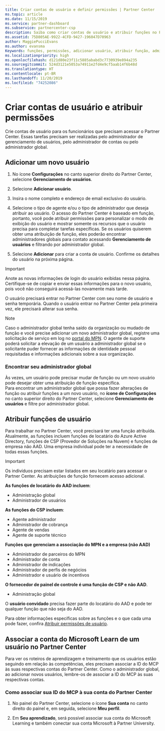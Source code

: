 ```yaml
---
title: Criar contas de usuário e definir permissões | Partner Center
ms.topic: article
ms.date: 11/15/2019
ms.service: partner-dashboard
ms.subservice: partnercenter-csp
description: Saiba como criar contas de usuário e atribuir funções no Partner Center para cada funcionário que precisar de acesso. Usuários com diferentes privilégios de administrador podem fazer isso.
ms.assetid: 75D805AE-9922-4CFD-9427-196047D70963
author: MaggiePucciEvans
ms.author: evansma
Keywords: funções, permissões, adicionar usuário, atribuir função, administrador, agente,
ms.localizationpriority: high
ms.openlocfilehash: d121d80e23f11c5885ababd3c7730939e894a235
ms.sourcegitcommit: 524d3121e5053a74911e2fd4e9cf5aab14f6b48d
ms.translationtype: HT
ms.contentlocale: pt-BR
ms.lasthandoff: 11/20/2019
ms.locfileid: "74252086"
---
```

# <a name="create-user-accounts-and-assign-permissions"></a>Criar contas de usuário e atribuir permissões

Crie contas de usuário para os funcionários que precisam acessar o Partner Center. Essas tarefas precisam ser realizadas pelo administrador de gerenciamento de usuários, pelo administrador de contas ou pelo administrador global. 


## <a name="add-a-new-user"></a>Adicionar um novo usuário

1. No ícone **Configurações** no canto superior direito do Partner Center, selecione **Gerenciamento de usuários**.

2.  Selecione **Adicionar usuário**.

3.  Insira o nome completo e endereço de email exclusivo do usuário.

4.  Selecione o tipo de agente e/ou o tipo de administrador que deseja atribuir ao usuário. O acesso do Partner Center é baseado em função, portanto, você pode atribuir permissões para personalizar o modo de exibição do usuário e mostrar somente os recursos que o usuário precisa para completar tarefas específicas.  Se os usuários quiserem obter uma atribuição de função, eles poderão encontrar administradores globais para contato acessando **Gerenciamento de usuários** e filtrando por administrador global.

5.  Selecione **Adicionar** para criar a conta de usuário. Confirme os detalhes do usuário na próxima página.

> [!IMPORTANT]  
> Anote as novas informações de login do usuário exibidas nessa página. Certifique-se de copiar e enviar essas informações para o novo usuário, pois você não conseguirá acessá-las novamente mais tarde. 

O usuário precisará entrar no Partner Center com seu nome de usuário e senha temporária. Quando o usuário entrar no Partner Center pela primeira vez, ele precisará alterar sua senha. 

> [!NOTE]  
>  Caso o administrador global tenha saído da organização ou mudado de função e você precise adicionar um novo administrador global, registre uma solicitação de serviço em log no [portal do MPN](https://partner.microsoft.com/support). O agente de suporte poderá solicitar a elevação de um usuário a administrador global se o solicitante puder fornecer as informações de identidade pessoal requisitadas e informações adicionais sobre a sua organização.

### <a name="find-your-global-admin"></a>Encontrar seu administrador global

Às vezes, um usuário pode precisar mudar de função ou um novo usuário pode desejar obter uma atribuição de função específica.  
Para encontrar um administrador global que possa fazer alterações de função ou atribuir funções a um novo usuário, no **ícone de Configurações** no canto superior direito do Partner Center, selecione **Gerenciamento de usuários** e filtre por administrador global. 

## <a name="assign-user-roles"></a>Atribuir funções de usuário

Para trabalhar no Partner Center, você precisará ter uma função atribuída.  Atualmente, as funções incluem funções de locatário do Azure Active Directory, funções de CSP (Provedor de Soluções na Nuvem) e funções de empresa não AAD. Uma empresa individual pode ter a necessidade de todas essas funções.

>[!Important]
>Os indivíduos precisam estar listados em seu locatário para acessar o Partner Center. As atribuições de função fornecem acesso adicional.


**As funções de locatário do AAD incluem**:
- Administração global
- Administrador de usuários

**As funções do CSP incluem**:
- Agente administrador
- Administrador de cobrança
- Agente de vendas
- Agente de suporte técnico

**Funções que gerenciam a associação do MPN e a empresa (não AAD)**
- Administrador de parceiros do MPN
- Administrador de conta
- Administrador de indicações
- Administrador de perfis de negócios
- Administrador e usuário de incentivos

**O fornecedor de painel de controle é uma função de CSP e não AAD**.
- Administração global

O **usuário convidado** precisa fazer parte do locatário do AAD e pode ter qualquer função que não seja do AAD.

Para obter informações específicas sobre as funções e o que cada uma pode fazer, confira [Atribuir permissões de usuário](permissions-overview.md).

## <a name="associate-a-users-microsoft-learn-account-in-partner-center"></a>Associar a conta do Microsoft Learn de um usuário no Partner Center

Para ver os roteiros de aprendizagem e treinamento que os usuários estão seguindo em relação às competências, eles precisam associar a ID do MCP às suas respectivas contas do Partner Center. Como o administrador global, ao adicionar novos usuários, lembre-os de associar a ID do MCP às suas respectivas contas. 

### <a name="how-to-associate-your-mcp-id-to-your-partner-center-account"></a>Como associar sua ID do MCP à sua conta do Partner Center

1. No painel do Partner Center, selecione o ícone **Sua conta** no canto direito do painel e, em seguida, selecione **Meu perfil**.

2. Em **Seu aprendizado**, será possível associar sua conta do Microsoft Learning e também conectar sua conta Microsoft à Partner University.








